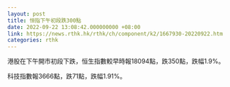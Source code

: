 ```yaml
---
layout: post
title: 恒指下午初段跌300點
date: 2022-09-22 13:08:42.000000000 +08:00
link: https://news.rthk.hk/rthk/ch/component/k2/1667930-20220922.htm
categories: rthk
---
```


港股在下午開市初段下跌，恒生指數較早時報18094點，跌350點，跌幅1.9%。

科技指數報3666點，跌71點，跌幅1.91%。
